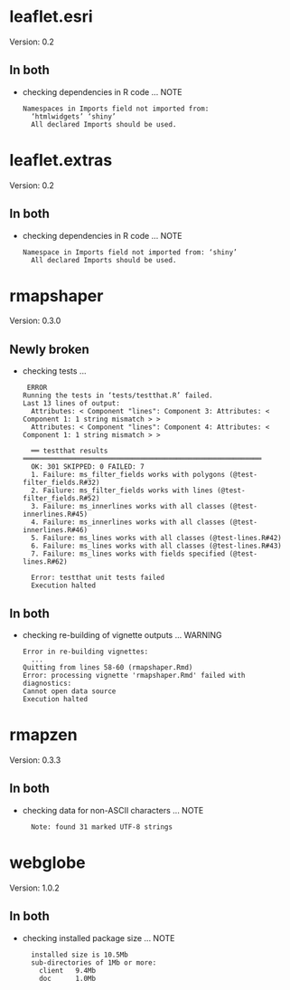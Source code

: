 # leaflet.esri

Version: 0.2

## In both

*   checking dependencies in R code ... NOTE
    ```
    Namespaces in Imports field not imported from:
      ‘htmlwidgets’ ‘shiny’
      All declared Imports should be used.
    ```

# leaflet.extras

Version: 0.2

## In both

*   checking dependencies in R code ... NOTE
    ```
    Namespace in Imports field not imported from: ‘shiny’
      All declared Imports should be used.
    ```

# rmapshaper

Version: 0.3.0

## Newly broken

*   checking tests ...
    ```
     ERROR
    Running the tests in ‘tests/testthat.R’ failed.
    Last 13 lines of output:
      Attributes: < Component "lines": Component 3: Attributes: < Component 1: 1 string mismatch > >
      Attributes: < Component "lines": Component 4: Attributes: < Component 1: 1 string mismatch > >
      
      ══ testthat results  ═══════════════════════════════════════════════════════════
      OK: 301 SKIPPED: 0 FAILED: 7
      1. Failure: ms_filter_fields works with polygons (@test-filter_fields.R#32) 
      2. Failure: ms_filter_fields works with lines (@test-filter_fields.R#52) 
      3. Failure: ms_innerlines works with all classes (@test-innerlines.R#45) 
      4. Failure: ms_innerlines works with all classes (@test-innerlines.R#46) 
      5. Failure: ms_lines works with all classes (@test-lines.R#42) 
      6. Failure: ms_lines works with all classes (@test-lines.R#43) 
      7. Failure: ms_lines works with fields specified (@test-lines.R#62) 
      
      Error: testthat unit tests failed
      Execution halted
    ```

## In both

*   checking re-building of vignette outputs ... WARNING
    ```
    Error in re-building vignettes:
      ...
    Quitting from lines 58-60 (rmapshaper.Rmd) 
    Error: processing vignette 'rmapshaper.Rmd' failed with diagnostics:
    Cannot open data source
    Execution halted
    ```

# rmapzen

Version: 0.3.3

## In both

*   checking data for non-ASCII characters ... NOTE
    ```
      Note: found 31 marked UTF-8 strings
    ```

# webglobe

Version: 1.0.2

## In both

*   checking installed package size ... NOTE
    ```
      installed size is 10.5Mb
      sub-directories of 1Mb or more:
        client   9.4Mb
        doc      1.0Mb
    ```

